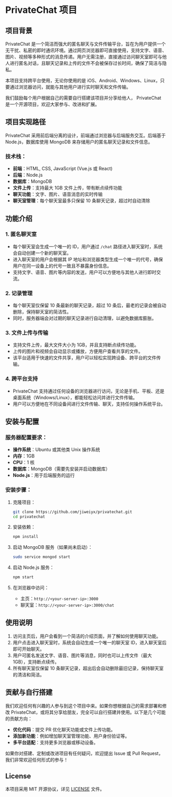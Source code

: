 # PrivateChat 项目

## 项目背景

PrivateChat 是一个简洁而强大的匿名聊天与文件传输平台，旨在为用户提供一个无干扰、私密的即时通讯环境。通过网页浏览器即可直接使用，支持文字、语音、图片、视频等多种形式的消息传递。用户无需注册，直接通过访问聊天室即可与他人进行匿名对话，且聊天记录和上传的文件不会被保存过长时间，确保了简洁与隐私。

本项目支持跨平台使用，无论你使用的是 iOS、Android、Windows、Linux，只要通过浏览器访问，就能与其他用户进行实时聊天和文件传输。

我们鼓励每个用户根据自己的需要自行搭建该项目并分享给他人， PrivateChat 是一个开源项目，欢迎大家参与、改进和扩展。

## 项目实现路径

PrivateChat 采用前后端分离的设计，前端通过浏览器与后端服务交互。后端基于 Node.js，数据库使用 MongoDB 来存储用户的匿名聊天记录和文件信息。

### 技术栈：
- **前端**：HTML, CSS, JavaScript (Vue.js 或 React)
- **后端**：Node.js
- **数据库**：MongoDB
- **文件上传**：支持最大 1GB 文件上传，带有断点续传功能
- **聊天功能**：文字、图片、语音消息的实时传输
- **聊天室管理**：每个聊天室最多只保留 10 条聊天记录，超过时自动清除

## 功能介绍

### 1. **匿名聊天室**
- 每个聊天室会生成一个唯一的 ID，用户通过 `/chat` 路径进入聊天室时，系统会自动创建一个新的聊天室。
- 进入聊天室的用户会根据其 IP 地址和浏览器类型生成一个唯一的代号，确保用户在同一设备上的代号一致且不暴露身份信息。
- 支持文字、语音、图片等内容的发送，用户可以方便地与其他人进行即时交流。

### 2. **记录管理**
- 每个聊天室仅保留 10 条最新的聊天记录，超过 10 条后，最老的记录会被自动删除，保持聊天室的简洁性。
- 同时，服务器端会对过期的聊天记录进行自动清理，以避免数据库膨胀。

### 3. **文件上传与传输**
- 支持文件上传，最大文件大小为 1GB，并且支持断点续传功能。
- 上传的图片和视频会自动显示或播放，方便用户查看共享的文件。
- 该平台适用于快速的文件共享，用户可以轻松实现跨设备、跨平台的文件传输。

### 4. **跨平台支持**
- PrivateChat 支持通过任何设备的浏览器进行访问，无论是手机、平板、还是桌面系统（Windows/Linux），都能轻松访问并进行文件传输。
- 用户可以方便地在不同设备间进行文件传输、聊天，支持任何操作系统平台。

## 安装与配置

### 服务器配置要求：
- **操作系统**：Ubuntu 或其他类 Unix 操作系统
- **内存**：1GB
- **CPU**：1 核
- **数据库**：MongoDB（需要先安装并启动数据库）
- **Node.js**：用于后端服务的运行

### 安装步骤：
1. 克隆项目：
   ```bash
   git clone https://github.com/jiweiyx/privatechat.git
   cd privatechat
   ```

2. 安装依赖：
   ```bash
   npm install
   ```

3. 启动 MongoDB 服务（如果尚未启动）：
   ```bash
   sudo service mongod start
   ```

4. 启动 Node.js 服务：
   ```bash
   npm start
   ```

5. 在浏览器中访问：
   - 主页：`http://<your-server-ip>:3000`
   - 聊天室：`http://<your-server-ip>:3000/chat`

## 使用说明

1. 访问主页后，用户会看到一个简洁的介绍页面，并了解如何使用聊天功能。
2. 用户点击进入聊天室时，系统会自动生成一个唯一的聊天室 ID，进入聊天室后即可开始聊天。
3. 用户可匿名发送文字、语音、图片等消息，同时也可以上传文件（最大 1GB），支持断点续传。
4. 所有聊天室仅保留 10 条聊天记录，超出后会自动删除最旧记录，保持聊天室的清洁和简洁。

## 贡献与自行搭建

我们欢迎任何有兴趣的人参与到这个项目中来。如果你想根据自己的需求部署和修改 PrivateChat，或将其分享给朋友，完全可以自行搭建并使用。以下是几个可能的贡献方向：
- **优化代码**：提交 PR 优化聊天功能或文件上传功能。
- **添加新功能**：例如增加聊天室管理功能、用户身份验证等。
- **多平台适配**：支持更多浏览器或移动设备。

如果你对搭建、定制或改进项目有任何疑问，欢迎提出 Issue 或 Pull Request，我们非常欢迎任何形式的参与！

## License

本项目采用 MIT 开源协议，详见 [LICENSE](./LICENSE) 文件。
